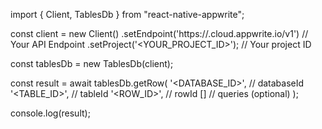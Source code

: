 import { Client, TablesDb } from "react-native-appwrite";

const client = new Client()
    .setEndpoint('https://<REGION>.cloud.appwrite.io/v1') // Your API Endpoint
    .setProject('<YOUR_PROJECT_ID>'); // Your project ID

const tablesDb = new TablesDb(client);

const result = await tablesDb.getRow(
    '<DATABASE_ID>', // databaseId
    '<TABLE_ID>', // tableId
    '<ROW_ID>', // rowId
    [] // queries (optional)
);

console.log(result);
